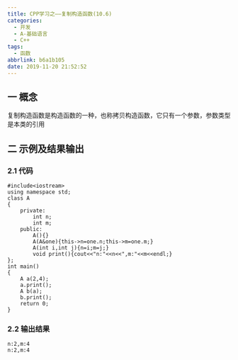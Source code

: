 ```yaml
---
title: CPP学习之——复制构造函数(10.6)
categories:
  - 开发
  - A-基础语言
  - C++
tags:
  - 函数
abbrlink: b6a1b105
date: 2019-11-20 21:52:52
---
```

## 一 概念

复制构造函数是构造函数的一种，也称拷贝构造函数，它只有一个参数，参数类型是本类的引用  

<!--more-->

## 二 示例及结果输出

### 2.1 代码

```
#include<iostream>
using namespace std;
class A
{
	private:
		int n;
		int m;
	public:
		A(){}
		A(A&one){this->n=one.n;this->m=one.m;}
		A(int i,int j){n=i;m=j;}
		void print(){cout<<"n:"<<n<<",m:"<<m<<endl;}
};
int main()
{
	A a(2,4);
	a.print();
	A b(a);
	b.print();
	return 0;
}
```

### 2.2 输出结果

```
n:2,m:4
n:2,m:4
```
